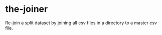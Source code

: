 # the-joiner
Re-join a split dataset by joining all csv files in a directory to a master csv file. 
